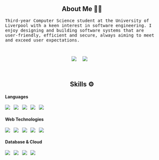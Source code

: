 <h2 align="center"> About Me 👨‍💻</h2>
<p align="start">
  <samp>Third-year Computer Science student at the University of Liverpool with a keen interest in software engineering. I enjoy designing and building software systems that are user-friendly, efficient and secure, always aiming to meet and exceed user expectations.
  </samp>
</p>

<br> 

<p align="center">
  <a target="_blank"href="https://www.linkedin.com/in/kieran-hardwick-986b56195/"><img src="https://img.shields.io/badge/linkedin-%230077B5.svg?&style=for-the-badge&logo=linkedin&logoColor=white" /></a>&nbsp;&nbsp;&nbsp;&nbsp;
  <a href="mailto:kieranhardwick260@gmail.com"><img src="https://img.shields.io/badge/gmail-%23D14836.svg?&style=for-the-badge&logo=gmail&logoColor=white" /></a>&nbsp;&nbsp;&nbsp;&nbsp;
</p>

<br> 

<h2 align="center">Skills ⚙️</h2>
<h4 align="start">Languages</h3>
<p align="start">
  <img src="https://img.shields.io/badge/java%20-%23ED8B00.svg?&style=for-the-badge&logo=java&logoColor=white" />&nbsp;&nbsp;
  <img src="https://img.shields.io/badge/javascript%20-%23F7DF1E.svg?&style=for-the-badge&logo=javascript&logoColor=black" />&nbsp;&nbsp;
  <img src="https://img.shields.io/badge/typescript%20-%233178C6.svg?&style=for-the-badge&logo=typescript&logoColor=white" />&nbsp;&nbsp;
  <img src="https://img.shields.io/badge/swift%20-%23FA7343.svg?&style=for-the-badge&logo=swift&logoColor=white" />&nbsp;&nbsp;
  <img src="https://img.shields.io/badge/python%20-%233776AB.svg?&style=for-the-badge&logo=python&logoColor=white" />&nbsp;&nbsp;
</p>

<h4 align="start">Web Technologies</h3>
<p align="start">
  <img src="https://img.shields.io/badge/html5%20-%23E34F26.svg?&style=for-the-badge&logo=html5&logoColor=white" />&nbsp;&nbsp;
  <img src="https://img.shields.io/badge/css3%20-%231572B6.svg?&style=for-the-badge&logo=css3&logoColor=white" />&nbsp;&nbsp;
  <img src="https://img.shields.io/badge/react%20-%2300D9FF.svg?&style=for-the-badge&logo=react&logoColor=white" />&nbsp;&nbsp;
  <img src="https://img.shields.io/badge/tailwind-css%20-%231572B6.svg?&style=for-the-badge&logo=tailwind-css&logoColor=white" />&nbsp;&nbsp;
  <img src="https://img.shields.io/badge/next.js%20-%23000000.svg?&style=for-the-badge&logo=next.js&logoColor=white" />&nbsp;&nbsp;
</p>

<h4 align="start">Database & Cloud</h3>
<p align="start">
  <img src="https://img.shields.io/badge/sql%20-%2300f.svg?&style=for-the-badge&logo=sql&logoColor=white" />&nbsp;&nbsp;
  <img src="https://img.shields.io/badge/nosql%20-%2344BB77.svg?&style=for-the-badge&logo=nosql&logoColor=white" />&nbsp;&nbsp;
  <img src="https://img.shields.io/badge/postgresql%20-%23336791.svg?&style=for-the-badge&logo=postgresql&logoColor=white" />&nbsp;&nbsp;
  <img src="https://img.shields.io/badge/aws%20-%23FF9900.svg?&style=for-the-badge&logo=amazon-aws&logoColor=white" />&nbsp;&nbsp;
</p>

